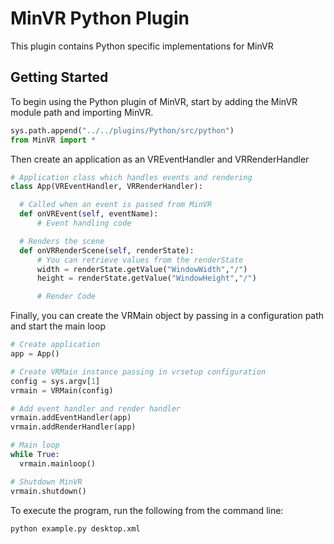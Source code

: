 # MinVR Python Plugin

This plugin contains Python specific implementations for MinVR

## Getting Started

To begin using the Python plugin of MinVR, start by adding the MinVR module path
and importing MinVR.

  ```python
  sys.path.append("../../plugins/Python/src/python")
  from MinVR import *
  ```

Then create an application as an VREventHandler and VRRenderHandler

  ```python
  # Application class which handles events and rendering
  class App(VREventHandler, VRRenderHandler):

	# Called when an event is passed from MinVR
	def onVREvent(self, eventName):
		# Event handling code

	# Renders the scene
	def onVRRenderScene(self, renderState):
		# You can retrieve values from the renderState		
		width = renderState.getValue("WindowWidth","/")
		height = renderState.getValue("WindowHeight","/")

		# Render Code
  ```

Finally, you can create the VRMain object by passing in a configuration path and
start the main loop

  ```python
  # Create application
  app = App()

  # Create VRMain instance passing in vrsetup configuration
  config = sys.argv[1]
  vrmain = VRMain(config)

  # Add event handler and render handler
  vrmain.addEventHandler(app)
  vrmain.addRenderHandler(app)

  # Main loop
  while True:
	vrmain.mainloop()

  # Shutdown MinVR
  vrmain.shutdown()
  ```

To execute the program, run the following from the command line:

  ```
  python example.py desktop.xml
  ```

